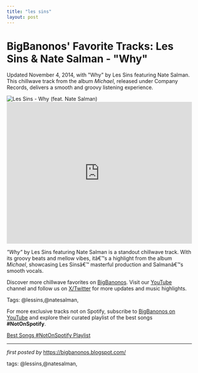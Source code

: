 ```yaml
---
title: "les sins"
layout: post
---
```

<!-- Post Title -->
<h1 >BigBanonos' Favorite Tracks: Les Sins & Nate Salman - "Why"</h1> <!-- Introductory Text -->
<p >Updated November 4, 2014, with "Why" by Les Sins featuring Nate Salman. This chillwave track from the album <em>Michael</em>, released under Company Records, delivers a smooth and groovy listening experience.</p> <!-- Featured Image -->
<div > <img src="https://www.carparkrecords.com/wp-content/uploads/2013/01/lesSins-1.jpg" alt="Les Sins - Why (feat. Nate Salman)" />
</div> <!-- YouTube Video Embed -->
<div > <iframe width="100%" height="385" src="https://www.youtube.com/embed/dhWfKlja7Ys" title="Les Sins - Why (feat. Nate Salman)" frameborder="0" allow="accelerometer; autoplay; clipboard-write; encrypted-media; gyroscope; picture-in-picture; web-share" referrerpolicy="strict-origin-when-cross-origin" allowfullscreen></iframe>
</div> <!-- Song Information -->
<div > <p><em>"Why"</em> by Les Sins featuring Nate Salman is a standout chillwave track. With its groovy beats and mellow vibes, itâ€™s a highlight from the album <em>Michael</em>, showcasing Les Sinsâ€™ masterful production and Salmanâ€™s smooth vocals.</p>
</div> <!-- Footer Links -->
<div > <p>Discover more chillwave favorites on <a href="https://bigbanonos.blogspot.com/" target="_blank">BigBanonos</a>. Visit our <a href="https://www.youtube.com/@BigBanonos" target="_blank">YouTube</a> channel and follow us on <a href="https://x.com/bigbanonos" target="_blank">X/Twitter</a> for more updates and music highlights.</p>
</div> <!-- Tags -->
<p >Tags: @lessins,@natesalman,</p>


<!--Subscribe and Playlist Links-->
<div>
    <p>For more exclusive tracks not on Spotify, subscribe to <a href="https://www.youtube.com/@BigBanonos" target="_blank">BigBanonos on YouTube</a> and explore their curated playlist of the best songs <strong>#NotOnSpotify</strong>.</p>
    <p><a href="https://www.youtube.com/playlist?list=PLtuNtuTatqI0kFahUCbtbfenC_ET5O_tr" target="_blank">Best Songs #NotOnSpotify Playlist<br /></a></p></div>

<hr />

<p><em>first posted by</em> <a href="https://bigbanonos.blogspot.com/" rel="noopener" target="_new">https://bigbanonos.blogspot.com/</a></p>

<p>tags: @lessins,@natesalman,</p>

